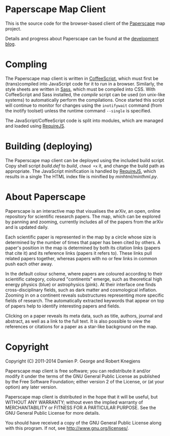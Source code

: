 Paperscape Map Client
=====================

This is the source code for the browser-based client of the <a href="http://paperscape.org">Paperscape</a> map project.

Details and progress about Paperscape can be found at the <a href="http://blog.paperscape.org">development blog</a>.

Compling
========

The Paperscape map client is written in <a href="http://coffeescript.org">CoffeeScript</a>, which must first be (trans)compiled into JavaScript code for it to run in a browser. 
Similarly, the style sheets are written in <a href="http://sass-lang.com">Sass</a>, which must be compiled into CSS.
With CoffeeScript and Sass installed, the <i>compile</i> script can be used (on unix-like systems) to automatically perform the compilations.
Once started this script will continue to monitor for changes using the `inotifywait` command (from the inotify toolset) unless the runtime command `--single` is specified.

The JavaScript/CoffeeScript code is split into modules, which are managed and loaded using <a href="http://requirejs.org">RequireJS</a>.

Building (deploying)
====================

The Paperscape map client can be deployed using the included build script. 
Copy shell script <i>build.def</i> to <i>build</i>, `chmod +x` it, and change the build path as appropriate.
The JavaScript minification is handled by <a href="http://requirejs.org">RequireJS</a>, which results in a single 
The HTML index file is minified by <i>minhtml/minthml.py</i>.

About Paperscape
================

Paperscape is an interactive map that visualises the arXiv, an open, online repository for scientific research papers. 
The map, which can be explored by panning and zooming, currently includes all of the papers from the arXiv and is updated daily.

Each scientific paper is represented in the map by a circle whose size is determined by the number of times that paper has been cited by others.
A paper's position in the map is determined by both its citation links (papers that cite it) and its reference links (papers it refers to).
These links pull related papers together, whereas papers with no or few links in common push each other away.

In the default colour scheme, where papers are coloured according to their scientific category, coloured "continents" emerge, such as theoretical high energy physics (blue) or astrophysics (pink).
At their interface one finds cross-disciplinary fields, such as dark matter and cosmological inflation.
Zooming in on a continent reveals substructures representing more specific fields of research.
The automatically extracted keywords that appear on top of papers help to identify interesting papers and fields.

Clicking on a paper reveals its meta data, such as title, authors, journal and abstract, as well as a link to the full text.
It is also possible to view the references or citations for a paper as a star-like background on the map.

Copyright
=========

Copyright (C) 2011-2014 Damien P. George and Robert Knegjens

Paperscape map client is free software; you can redistribute it and/or 
modify it under the terms of the GNU General Public License as published
by the Free Software Foundation; either version 2 of the License, or
(at your option) any later version.

Paperscape map client is distributed in the hope that it will be useful,
but WITHOUT ANY WARRANTY; without even the implied warranty of
MERCHANTABILITY or FITNESS FOR A PARTICULAR PURPOSE.  See the
GNU General Public License for more details.

You should have received a copy of the GNU General Public License
along with this program.  If not, see <http://www.gnu.org/licenses/>.
